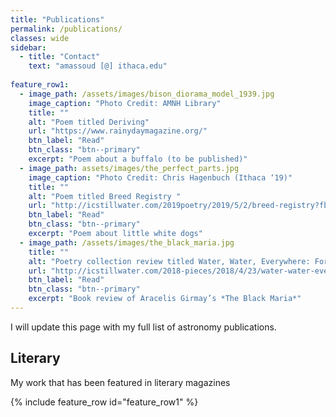 ```yaml
---
title: "Publications"
permalink: /publications/
classes: wide
sidebar:
  - title: "Contact"
    text: "amassoud [@] ithaca.edu"
    
feature_row1:
  - image_path: /assets/images/bison_diorama_model_1939.jpg
    image_caption: "Photo Credit: AMNH Library"
    title: ""
    alt: "Poem titled Deriving"
    url: "https://www.rainydaymagazine.org/"
    btn_label: "Read"
    btn_class: "btn--primary"
    excerpt: "Poem about a buffalo (to be published)"
  - image_path: assets/images/the_perfect_parts.jpg
    image_caption: "Photo Credit: Chris Hagenbuch (Ithaca ‘19)"
    title: ""
    alt: "Poem titled Breed Registry "
    url: "http://icstillwater.com/2019poetry/2019/5/2/breed-registry?fbclid=IwAR1HPMPZ-FMMSpjFphFBMXtLvAvry18_vp-xgwN-eKFNy8LVd1sezdqeHxw"
    btn_label: "Read"
    btn_class: "btn--primary"
    excerpt: "Poem about little white dogs"
  - image_path: /assets/images/the_black_maria.jpg
    title: ""
    alt: "Poetry collection review titled Water, Water, Everywhere: Form in the black maria"
    url: "http://icstillwater.com/2018-pieces/2018/4/23/water-water-everywhere-form-in-the-black-maria?fbclid=IwAR1Vs7BMa49NMzee4bznjrgHUVKZwFb7fjDw_hfNCql5NVjw2feOTttIIOA"
    btn_label: "Read"
    btn_class: "btn--primary"
    excerpt: "Book review of Aracelis Girmay’s *The Black Maria*"
---
```


I will update this page with my full list of astronomy publications.

## Literary
My work that has been featured in literary magazines

{% include feature_row id="feature_row1" %}
